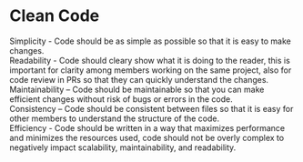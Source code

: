 # Clean Code

Simplicity - Code should be as simple as possible so that it is easy to make changes.  
Readability - Code should cleary show what it is doing to the reader, this is important for clarity among members working on the same project, also for code review in PRs so that they can quickly understand the changes.  
Maintainability – Code should be maintainable so that you can make efficient changes without risk of bugs or errors in the code.  
Consistency – Code should be consistent between files so that it is easy for other members to understand the structure of the code.  
Efficiency - Code should be written in a way that maximizes performance and minimizes the resources used, code should not be overly complex to negatively impact scalability, maintainability, and readability.

